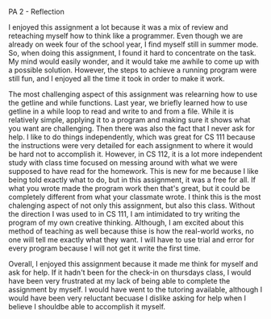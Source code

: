 PA 2 - Reflection

I enjoyed this assignment a lot because it was a mix of review and reteaching
myself how to think like a programmer. Even though we are already on week four of 
the school year, I find myself still in summer mode. So, when doing this
assignment, I found it hard to concentrate on the task. My mind would easily 
wonder, and it would take me awhile to come up with a possible solution. However,
the steps to achieve a running program were still fun, and I enjoyed all the time
it took in order to make it work.

The most challenging aspect of this assignment was relearning how to use the 
getline and while functions. Last year, we briefly learned how to use getline in 
a while loop to read and write to and from a file. While it is relatively simple, 
applying it to a program and making sure it shows what you want are challenging. 
Then there was also the fact that I never ask for help. I like to do things
independently, which was great for CS 111 because the instructions were very 
detailed for each assignment to where it would be hard not to accomplish it. 
However, in CS 112, it is a lot more independent study with class time focused 
on messing around with what we were supposed to have read for the homework. 
This is new for me because I like being told exactly what to do, but in this 
assignment, it was a free for all. If what you wrote made the program work then
that's great, but it could be completely different from what your classmate wrote.
I think this is the most chalenging aspect of not only this assignment, but also 
this class. Without the direction I was used to in CS 111, I am intimidated to 
try writing the program of my own creative thinking. Although, I am excited about
this method of teaching as well because thise is how the real-world works, no one
will tell me exactly what they want. I will have to use trial and error for
every program because I will not get it write the first time. 

Overall, I enjoyed this assignment because it made me think for myself and ask for
help. If it hadn't been for the check-in on thursdays class, I would have been 
very frustrated at my lack of being able to complete the assignment by myself. I 
would have went to the tutoring available, although I would have been very 
reluctant becuase I dislike asking for help when I believe I shouldbe able to 
accomplish it myself.







